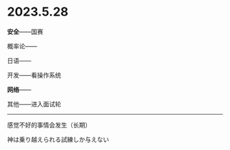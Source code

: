 # 2023.5.28

**安全**——国赛

概率论——

日语——

开发——看操作系统

**网络**——

其他——进入面试轮                                                                                             

------

感觉不好的事情会发生（长期）

神は乗り越えられる試練しか与えない

